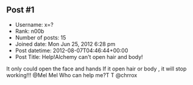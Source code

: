 ## Post #1
- Username: x=?
- Rank: n00b
- Number of posts: 15
- Joined date: Mon Jun 25, 2012 6:28 pm
- Post datetime: 2012-08-07T04:46:44+00:00
- Post Title: Help!Alchemy can't open hair and body!

It only could open the face and hands If it open hair or body , it will stop working!!!
@Mel Mel
Who can help me?T T
@chrrox
